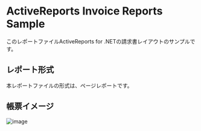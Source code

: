 # ActiveReports Invoice Reports Sample
このレポートファイルActiveReports for .NETの請求書レイアウトのサンプルです。
## レポート形式
本レポートファイルの形式は、ページレポートです。
## 帳票イメージ
![image](https://github.com/user-attachments/assets/f5e4d261-6a18-4d2e-b644-60782c48818c)


